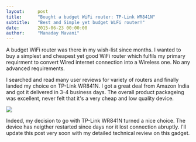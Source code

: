 ```yaml
---
layout:     post
title:      "Bought a budget WiFi router: TP-Link WR841N"
subtitle:   "Best and Simple yet budget WiFi router!"
date:       2015-06-23 00:00:00
author:     "Manaday Mavani"
---
```


<p>A budget WiFi router was there in my wish-list since months. I wanted to buy a simplest and cheapest yet good WiFi router which fulfils my primary requirment to convert Wired internet connection into a Wireless one. No any advanced requirements.</P>

<p>I searched and read many user reviews for variety of routers and finally landed my choice on TP-Link WR841N. I got a great deal from Amazon India and got it delivered in 3-4 business days. The overall product packageing was excellent, never felt that it's a very cheap and low quality device.</p>

<p><a href="http://www.amazon.in/gp/offer-listing/B001FWYGJS/ref=as_li_tl?ie=UTF8&camp=3626&creative=24790&creativeASIN=B001FWYGJS&linkCode=am2&tag=manamava-21&linkId=5UOR7QNLMN2GGIW5"><img border="0" src="http://ws-in.amazon-adsystem.com/widgets/q?_encoding=UTF8&ASIN=B001FWYGJS&Format=_SL250_&ID=AsinImage&MarketPlace=IN&ServiceVersion=20070822&WS=1&tag=manamava-21" ></a><img src="http://ir-in.amazon-adsystem.com/e/ir?t=manamava-21&l=as2&o=31&a=B001FWYGJS" width="1" height="1" border="0" alt="" style="border:none !important; margin:0px !important;" /></p>

<p>Indeed, my decision to go with TP-Link WR841N turned a nice choice. The device has neigther restarted since days nor it lost connection abruptly. I'll update this post very soon with my detailed technical review on this gadget.</p> 

